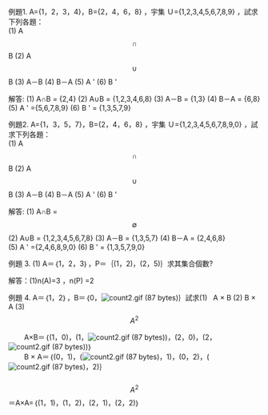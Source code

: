 例題1.   A={1，2，3，4}，B={2，4，6，8} ，宇集 Ｕ={1,2,3,4,5,6,7,8,9}  ，試求下列各題：  
              \(1\) A $$\cap $$ B  \(2\) A $$\cup$$ B \(3\) A－B \(4\) B－A \(5\) A ' \(6\) B '

解答: \(1\) A∩B  = {2,4}  \(2\) A∪B = {1,2,3,4,6,8}  \(3\) A－B = {1,3}  \(4\) B－A = {6,8}  
          \(5\) A ' ={5,6,7,8,9}  \(6\) B ' = {1,3,5,7,9}

例題2.   A={1，3，5，7}，B={2，4，6，8} ，宇集 Ｕ={1,2,3,4,5,6,7,8,9,0}  ，試求下列各題：  
              \(1\) A $$\cap $$ B  \(2\) A $$\cup$$ B \(3\) A－B \(4\) B－A \(5\) A ' \(6\) B '

解答: \(1\) A∩B  =  $$\emptyset$$   \(2\) A∪B = {1,2,3,4,5,6,7,8}  \(3\) A－B = {1,3,5,7}  \(4\) B－A = {2,4,6,8}  
          \(5\) A ' ={2,4,6,8,9,0}  \(6\) B ' = {1,3,5,7,9,0}

例題 3.  \(1\) A＝｛1，2，3｝，P＝｛\(1，2\)，\(2，5\)｝求其集合個數?

解答：\(1\)n\(A\)=3 ，n\(P\) =2

例題 4. A＝｛1，2｝，B＝｛0，![](https://market.cloud.edu.tw/content/senior/math/tn_t2/math_net/NUBCC/Course/chp1-1/count2.gif "count2.gif \(87 bytes\)")｝試求\(1\)   A × B   \(2\) B × A  \(3\) $$A^2$$

        A×B＝｛\(1，0\)，\(1，![](https://market.cloud.edu.tw/content/senior/math/tn_t2/math_net/NUBCC/Course/chp1-1/count2.gif "count2.gif \(87 bytes\)")\)，\(2，0\)，\(2，![](https://market.cloud.edu.tw/content/senior/math/tn_t2/math_net/NUBCC/Course/chp1-1/count2.gif "count2.gif \(87 bytes\)")\)｝  
        B × A＝｛\(0，1\)，\(![](https://market.cloud.edu.tw/content/senior/math/tn_t2/math_net/NUBCC/Course/chp1-1/count2.gif "count2.gif \(87 bytes\)")，1\)，\(0，2\)，\(![](https://market.cloud.edu.tw/content/senior/math/tn_t2/math_net/NUBCC/Course/chp1-1/count2.gif "count2.gif \(87 bytes\)")，2\)｝  
        $$A^2$$＝A×A=｛\(1，1\)，\(1，2\)，\(2，1\)，\(2，2\)｝

